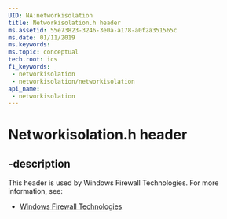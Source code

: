 ```yaml
---
UID: NA:networkisolation
title: Networkisolation.h header
ms.assetid: 55e73823-3246-3e0a-a178-a0f2a351565c
ms.date: 01/11/2019
ms.keywords: 
ms.topic: conceptual
tech.root: ics
f1_keywords:
 - networkisolation
 - networkisolation/networkisolation
api_name:
 - networkisolation
---
```


# Networkisolation.h header


## -description

This header is used by Windows Firewall Technologies. For more information, see:

- [Windows Firewall Technologies](../_ics/index.md)


